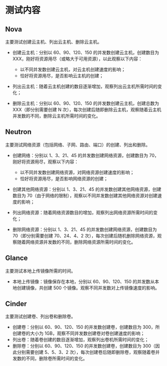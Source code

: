 # 测试内容

## Nova

主要测试创建云主机、列出云主机、删除云主机。

* 创建云主机：分别以 60、90、120、150 的并发数创建云主机，创建数目为 XXX，刚好将资源用尽（或略大于可用资源），以此观察以下内容：

  * 以不同并发数创建云主机，对云主机创建速度的影响；
  * 恰好将资源用尽，是否影响云主机的创建；

* 列出云主机：随着云主机创建的数目逐渐增加，观察列出云主机所需时间的变化；
* 删除云主机：分别以 60、90、120、150 的并发数创建云主机，创建总数为 XXX（即分别需要创建 N 次），每次创建后随即删除云主机，观察随着云主机并发数的不同，删除云主机所需时间的变化。

## Neutron

主要测试网络资源（包括网络、子网、路由、端口）的创建、列出和删除。

* 创建网络：分别以 1、3、21、45 的并发数创建网络资源，创建数目为 70，刚好将资源用尽，观察以下内容：

  * 以不同并发数创建网络资源，对网络资源创建速度的影响；
  * 恰好将资源用尽，是否影响网络资源的创建；

* 创建其他网络资源：分别以 1、3、21、45 的并发数创建其他网络资源，创建数目为 70（由于网络的限制），观察以不同并发数创建其他网络资源对创建速度的影响；
* 列出网络资源：随着网络资源数目的增加，观察列出网络资源所需时间的变化；
* 删除网络资源：分别以 1、3、21、45 的并发数创建网络资源，创建数目为 70（即分别需要创建 70、24、4、2 次），每次创建后随机删除网络资源，观察随着网络资源并发数的不同，删除网络资源所需时间的变化。

## Glance

主要测试本地上传镜像所需的时间。

* 本地上传镜像：镜像保存在本地，分别以 60、90、120、150 的并发数从本地创建镜像，共创建 500 个镜像。观察不同并发数对上传镜像速度的影响。

## Cinder

主要测试创建卷、列出卷和删除卷。

* 创建卷：分别以 60、90、120、150 的并发数创建卷，创建数目为 300，所创建卷的大小为 1GB，观察不同并发数创建卷对卷创建速度的影响；
* 列出卷：随着卷创建的数目逐渐增加，观察列出卷机所需时间的变化；
* 删除卷：分别以 60、90、120、150 的并发数创建卷，创建数目为 300（因此分别需要创建 5、5、3、2 次），每次创建卷后随即删除卷，观察随着卷并发数的不同，删除卷所需时间的变化。



